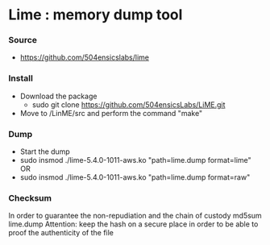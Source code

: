 # Lime : memory dump tool
### Source
- https://github.com/504ensicslabs/lime
### Install
- Download the package
    - sudo git clone https://github.com/504ensicsLabs/LiME.git
- Move to /LinME/src and perform the command "make"
### Dump
- Start the dump
- sudo insmod ./lime-5.4.0-1011-aws.ko "path=lime.dump format=lime"
OR
- sudo insmod ./lime-5.4.0-1011-aws.ko "path=lime.dump format=raw"
### Checksum
In order to guarantee the non-repudiation and the chain of custody
md5sum lime.dump
Attention: keep the hash on a secure place in order to be able to
proof the authenticity of the file